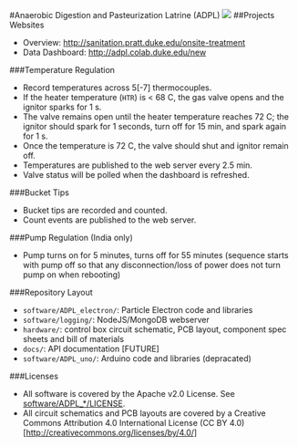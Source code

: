 #Anaerobic Digestion and Pasteurization Latrine (ADPL)
<a href="https://travis-ci.org/mlp6/ADPL"><img src="https://travis-ci.org/mlp6/ADPL.svg?branch=master" /></a>
##Projects Websites
* Overview: http://sanitation.pratt.duke.edu/onsite-treatment
* Data Dashboard: http://adpl.colab.duke.edu/new

###Temperature Regulation
* Record temperatures across 5[-7] thermocouples.
* If the heater temperature (``HTR``) is < 68 C, the gas valve opens and the
  ignitor sparks for 1 s.
* The valve remains open until the heater temperature reaches 72 C; the ignitor
  should spark for 1 seconds, turn off for 15 min, and spark again for 1 s.
* Once the temperature is 72 C, the valve should shut and ignitor remain off.
* Temperatures are published to the web server every 2.5 min.
* Valve status will be polled when the dashboard is refreshed.

###Bucket Tips
* Bucket tips are recorded and counted.
* Count events are published to the web server.

###Pump Regulation (India only)
* Pump turns on for 5 minutes, turns off for 55 minutes 
  (sequence starts with pump off so that any disconnection/loss of power does not turn pump on when rebooting)

###Repository Layout
* ```software/ADPL_electron/```: Particle Electron code and libraries
* ```software/logging/```: NodeJS/MongoDB webserver
* ```hardware/```: control box circuit schematic, PCB layout, component spec
  sheets and bill of materials
* ```docs/```: API documentation [FUTURE]
* ```software/ADPL_uno/```: Arduino code and libraries (depracated)

###Licenses
* All software is covered by the Apache v2.0 License.  See
  [software/ADPL_*/LICENSE](software/ADPL_complete/LICENSE).
* All circuit schematics and PCB layouts are covered by a Creative Commons
  Attribution 4.0 International License (CC BY 4.0)
  [http://creativecommons.org/licenses/by/4.0/]
